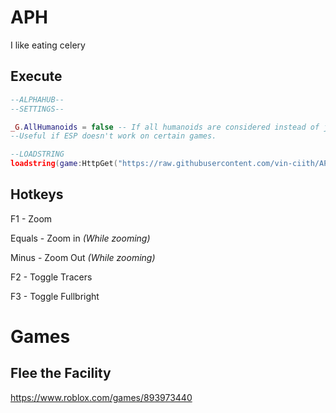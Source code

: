 # APH
I like eating celery

## Execute
```lua
--ALPHAHUB--
--SETTINGS--

_G.AllHumanoids = false -- If all humanoids are considered instead of just Players
--Useful if ESP doesn't work on certain games.

--LOADSTRING
loadstring(game:HttpGet("https://raw.githubusercontent.com/vin-ciith/APH/main/source.lua"))()
```
## Hotkeys
F1 - Zoom

Equals - Zoom in *(While zooming)*

Minus - Zoom Out *(While zooming)*

F2 - Toggle Tracers

F3 - Toggle Fullbright

# Games
## Flee the Facility
https://www.roblox.com/games/893973440
